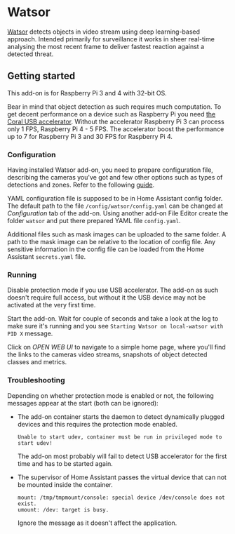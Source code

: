 # Watsor

[Watsor](https://github.com/asmirnou/watsor) detects objects in video stream using deep learning-based approach. Intended primarily for surveillance it works in sheer real-time analysing the most recent frame to deliver fastest reaction against a detected threat.

## Getting started

This add-on is for Raspberry Pi 3 and 4 with 32-bit OS.

Bear in mind that object detection as such requires much computation. To get decent performance on a device such as Raspberry Pi you need [the Coral USB accelerator](https://coral.ai/products/accelerator/). Without the accelerator Raspberry Pi 3 can process only 1 FPS, Raspberry Pi 4 - 5 FPS. The accelerator boost the performance up to 7 for Raspberry Pi 3 and 30 FPS for Raspberry Pi 4.

### Configuration

Having installed Watsor add-on, you need to prepare configuration file, describing the cameras you've got and few other options such as types of detections and zones. Refer to the following [guide](https://github.com/asmirnou/watsor#configuration).

YAML configuration file is supposed to be in Home Assistant config folder. The default path to the file `/config/watsor/config.yaml` can be changed at _Configuration_ tab of the add-on. Using another add-on File Editor create the folder `watsor` and put there prepared YAML file `config.yaml`.

Additional files such as mask images can be uploaded to the same folder. A path to the mask image can be relative to the location of config file. Any sensitive information in the config file can be loaded from the Home Assistant `secrets.yaml` file.

### Running

Disable protection mode if you use USB accelerator. The add-on as such doesn't require full access, but without it the USB device may not be activated at the very first time. 

Start the add-on. Wait for couple of seconds and take a look at the log to make sure it's running and you see `Starting Watsor on local-watsor with PID X` message.

Click on _OPEN WEB UI_ to navigate to a simple home page, where you'll find the links to the cameras video streams, snapshots of object detected classes and metrics.

### Troubleshooting

Depending on whether protection mode is enabled or not, the following messages appear at the start (both can be ignored):

- The add-on container starts the daemon to detect dynamically plugged devices and this requires the protection mode enabled.

    ```
    Unable to start udev, container must be run in privileged mode to start udev!
    ```

    The add-on most probably will fail to detect USB accelerator for the first time and has to be started again. 

- The supervisor of Home Assistant passes the virtual device that can not be mounted inside the container.

    ```
    mount: /tmp/tmpmount/console: special device /dev/console does not exist.
    umount: /dev: target is busy.
    ```

    Ignore the message as it doesn't affect the application.
